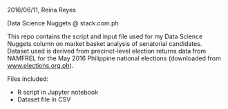 2016/06/11, Reina Reyes

Data Science Nuggets @ stack.com.ph

This repo contains the script and input file used for my Data Science Nuggets column on market basket analysis of senatorial candidates. Dataset used is derived from precinct-level election returns data from NAMFREL for the May 2016 Philippine national elections (downloaded from www.elections.org.ph).

Files included:
- R script in Jupyter notebook
- Dataset file in CSV

